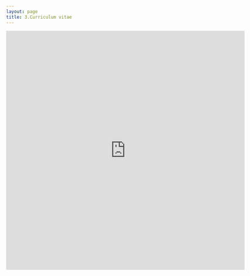 ```yaml
---
layout: page
title: 3.Curriculum vitae
---
```




<embed src="https:\\martynalukaszewicz.github.io\MLukaszewicz_CV_GitHub.pdf" width="650px" height="650px" type="text/html" >















  
